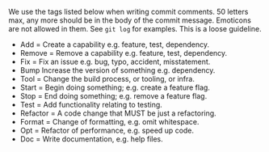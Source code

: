 We use the tags listed below when writing commit comments. 50 letters max, any more should be in the body of the commit message. Emoticons are not allowed in them. See `git log` for examples. This is a loose guideline.

- Add = Create a capability e.g. feature, test, dependency.
- Remove = Remove a capability e.g. feature, test, dependency.
- Fix = Fix an issue e.g. bug, typo, accident, misstatement.
- Bump Increase the version of something e.g. dependency.
- Tool = Change the build process, or tooling, or infra.
- Start = Begin doing something; e.g. create a feature flag.
- Stop = End doing something; e.g. remove a feature flag.
- Test = Add functionality relating to testing.
- Refactor = A code change that MUST be just a refactoring.
- Format = Change of formatting, e.g. omit whitespace.
- Opt = Refactor of performance, e.g. speed up code.
- Doc = Write documentation, e.g. help files.

